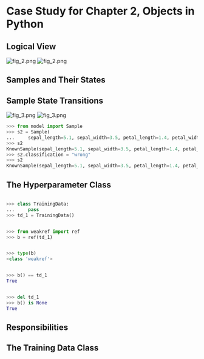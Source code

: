 
# Case Study for Chapter 2, Objects in Python

## Logical View
![fig_2.png](./fig_2.png)
![fig_2.png](http://www.plantuml.com/plantuml/proxy?cache=no&src=https://raw.githubusercontent.com/robert0714/Packt-Python-Object-Oriented-Programming---4th-edition-2021/main/ch_02/docs/fig_2.uml)
## Samples and Their States

## Sample State Transitions
![fig_3.png](./fig_3.png)
![fig_3.png](http://www.plantuml.com/plantuml/proxy?cache=no&src=https://raw.githubusercontent.com/robert0714/Packt-Python-Object-Oriented-Programming---4th-edition-2021/main/ch_02/docs/fig_3.uml)
```python
>>> from model import Sample
>>> s2 = Sample(
...     sepal_length=5.1, sepal_width=3.5, petal_length=1.4, petal_width=0.2, species="Iris-setosa")
>>> s2
KnownSample(sepal_length=5.1, sepal_width=3.5, petal_length=1.4, petal_width=0.2, species='Iris-setosa')
>>> s2.classification = "wrong"
>>> s2
KnownSample(sepal_length=5.1, sepal_width=3.5, petal_length=1.4, petal_width=0.2, species='Iris-setosa', classification='wrong')

```

## The Hyperparameter Class

```python

>>> class TrainingData:
...     pass
>>> td_1 = TrainingData()

```

```python

>>> from weakref import ref
>>> b = ref(td_1)

```

```python

>>> type(b)
<class 'weakref'>

```

```python

>>> b() == td_1
True

```

```python

>>> del td_1
>>> b() is None
True

```

## Responsibilities

## The Training Data Class


